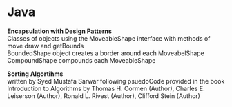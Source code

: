 # Java

**Encapsulation with Design Patterns**  
  Classes of objects using the MoveableShape interface with methods of move draw and getBounds  
    BoundedShape object creates a border around each MoveabelShape  
    CompoundShape compounds each MoveableShape  
    
    
    
**Sorting Algortihms**  
  written by Syed Mustafa Sarwar following psuedoCode provided in the book Introduction to Algorithms by Thomas H. Cormen (Author), Charles E. Leiserson (Author), Ronald L. Rivest (Author), Clifford Stein (Author)
